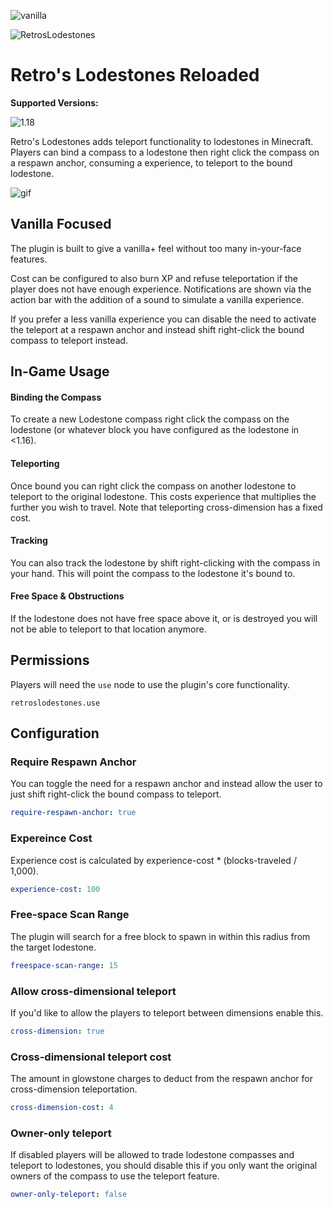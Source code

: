 ![vanilla](https://img.shields.io/badge/DESIGNED%20FOR-VANILLA+%20SERVERS-green?style=for-the-badge)

![RetrosLodestones](https://i.imgur.com/nEU97dd.png)
# Retro's Lodestones Reloaded
**Supported Versions:**

![1.18](https://img.shields.io/badge/%201.18-SUPPORTED-green?style=for-the-badge)

Retro's Lodestones adds teleport functionality to lodestones in Minecraft.
Players can bind a compass to a lodestone then right click the compass on a respawn
anchor, consuming a experience, to teleport to the bound lodestone.

![gif](https://i.imgur.com/bUpsHXA.gif)

## Vanilla Focused

The plugin is built to give a vanilla+ feel without too many in-your-face features.

Cost can be configured to also burn XP and refuse teleportation if the player does
not have enough experience. Notifications are shown via the action bar with the
addition of a sound to simulate a vanilla experience.

If you prefer a less vanilla experience you can disable the need to activate the
teleport at a respawn anchor and instead shift right-click the bound compass to
teleport instead.

## In-Game Usage
#### Binding the Compass
To create a new Lodestone compass right click the compass on the lodestone (or whatever block
you have configured as the lodestone in <1.16).

#### Teleporting
Once bound you can right click the compass on another lodestone to teleport to the original lodestone.
This costs experience that multiplies the further you wish to travel. Note that
teleporting cross-dimension has a fixed cost.

#### Tracking
You can also track the lodestone by shift right-clicking with the compass in your hand.
 This will point the compass to the lodestone it's bound to.

#### Free Space & Obstructions
If the lodestone does not have free space above it, or is destroyed you will not
be able to teleport to that location anymore.

## Permissions
Players will need the `use` node to use the plugin's core functionality.
```
retroslodestones.use
```

## Configuration

### Require Respawn Anchor
You can toggle the need for a respawn anchor and instead allow the user to just
shift right-click the bound compass to teleport.
```yml
require-respawn-anchor: true
```

### Expereince Cost
Experience cost is calculated by experience-cost * (blocks-traveled / 1,000).
```yml
experience-cost: 100
```

### Free-space Scan Range
The plugin will search for a free block to spawn in within this radius from the
target lodestone.
```yml
freespace-scan-range: 15
```

### Allow cross-dimensional teleport
If you'd like to allow the players to teleport between dimensions enable this.
```yml
cross-dimension: true
```

### Cross-dimensional teleport cost
The amount in glowstone charges to deduct from the respawn anchor for
cross-dimension teleportation.
```yml
cross-dimension-cost: 4
```

### Owner-only teleport
If disabled players will be allowed to trade lodestone compasses and teleport to
lodestones, you should disable this if you only want the original owners
of the compass to use the teleport feature.
```yml
owner-only-teleport: false
```
